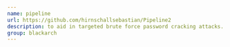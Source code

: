 ```yaml
---
name: pipeline
url: https://github.com/hirnschallsebastian/Pipeline2
description: to aid in targeted brute force password cracking attacks. URL : https://github.com/hirnschallsebastian/Pipeline2 Groups : blackarch blackarch-cracker
group: blackarch
---
```

